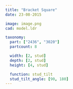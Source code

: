 ```yaml
---
title: "Bracket Square"
date: 23-08-2015

image: image.png
cad: model.ldr

taxonomy:
  part: ["2436", "3020"]
  partcount: 8

  width: [2, stud]
  depth: [2, stud]
  height: [4, stud]

  function: stud_tilt
  stud_tilt_angle: [90, 180]
---
```

